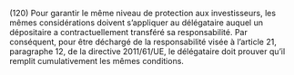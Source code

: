 (120) Pour garantir le même niveau de protection aux investisseurs, les mêmes considérations doivent s’appliquer au délégataire auquel un dépositaire a contractuellement transféré sa responsabilité. Par conséquent, pour être déchargé de la responsabilité visée à l’article 21, paragraphe 12, de la directive 2011/61/UE, le délégataire doit prouver qu’il remplit cumulativement les mêmes conditions.